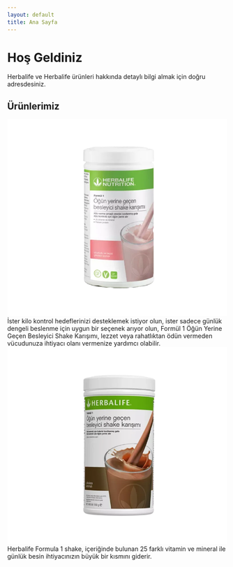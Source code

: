 ```yaml
---
layout: default
title: Ana Sayfa
---
```


# Hoş Geldiniz
Herbalife ve Herbalife ürünleri hakkında detaylı bilgi almak için doğru adresdesiniz.

## Ürünlerimiz


![Fotoğraf 1](assets/images/pc-4469-tr-768x687.webp)
İster kilo kontrol hedeflerinizi desteklemek istiyor olun, ister sadece günlük dengeli beslenme için uygun bir seçenek arıyor olun, Formül 1 Öğün Yerine Geçen Besleyici Shake Karışımı, lezzet veya rahatlıktan ödün vermeden vücudunuza ihtiyacı olanı vermenize yardımcı olabilir.
![Fotoğraf 2](assets/images/pc-0142-tr-768x687.webp)
Herbalife Formula 1 shake, içeriğinde bulunan 25 farklı vitamin ve mineral ile günlük besin ihtiyacınızın büyük bir kısmını giderir.
